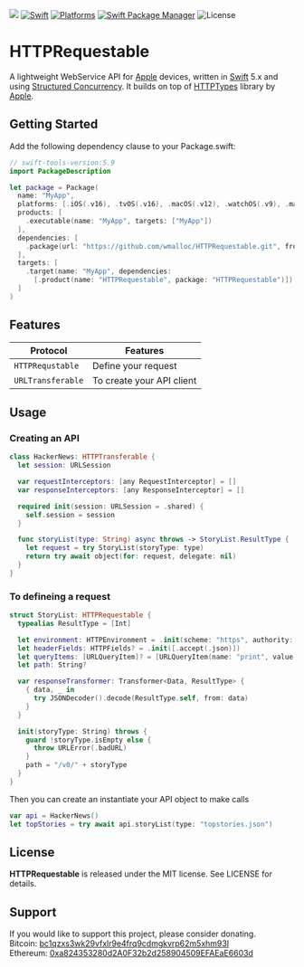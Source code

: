 ![](https://img.shields.io/github/v/tag/wmalloc/URLRequestable?label=Version)
[![Swift](https://img.shields.io/badge/Swift-5.7%20%7C%205.8%20%7C%205.9%20%7C%206.0-orange?style=flat-square)](https://img.shields.io/badge/Swift-5.7_5.8_5.9_6.0-Orange?style=flat-square)
[![Platforms](https://img.shields.io/badge/Platforms-macOS%20%7C%20iOS%20%7C%20tvOS%20%7C%20watchOS%20%7C%20visionOS-yellowgreen?style=flat-square)](https://img.shields.io/badge/Platforms-macOS_iOS_tvOS_watchOS_vision_OS-Green?style=flat-square)
[![Swift Package Manager](https://img.shields.io/badge/Swift_Package_Manager-compatible-orange?style=flat-square)](https://img.shields.io/badge/Swift_Package_Manager-compatible-orange?style=flat-square)
![License](https://img.shields.io/badge/License-MIT-blue.svg?style=flat)

# HTTPRequestable

A lightweight WebService API for [Apple](https://www.apple.com) devices, written in [Swift](https://swift.org) 5.x and using [Structured Concurrency](https://developer.apple.com/documentation/swift/concurrency). It builds on top of [HTTPTypes](https://github.com/apple/swift-http-types) library by [Apple](https://www.apple.com).

## Getting Started

Add the following dependency clause to your Package.swift:

```swift
// swift-tools-version:5.9
import PackageDescription

let package = Package(
  name: "MyApp",
  platforms: [.iOS(.v16), .tvOS(.v16), .macOS(.v12), .watchOS(.v9), .macCatalyst(.v16), .visionOS(.v1)],
  products: [
    .executable(name: "MyApp", targets: ["MyApp"])
  ],
  dependencies: [
    .package(url: "https://github.com/wmalloc/HTTPRequestable.git", from: "0.7.11")
  ],
  targets: [
    .target(name: "MyApp", dependencies: 
      [.product(name: "HTTPRequestable", package: "HTTPRequestable")])
  ]
)
```

## Features

| Protocol |Features |
|--------------------------|------------------------------------------|
|`HTTPRequstable` | Define your request|
|`URLTransferable` | To create your API client|

## Usage

### Creating an API

```swift
class HackerNews: HTTPTransferable {
  let session: URLSession

  var requestInterceptors: [any RequestInterceptor] = []
  var responseInterceptors: [any ResponseInterceptor] = []

  required init(session: URLSession = .shared) {
    self.session = session
  }

  func storyList(type: String) async throws -> StoryList.ResultType {
    let request = try StoryList(storyType: type)
    return try await object(for: request, delegate: nil)
  }
}
```

### To defineing a request

```swift
struct StoryList: HTTPRequestable {
  typealias ResultType = [Int]

  let environment: HTTPEnvironment = .init(scheme: "https", authority: "hacker-news.firebaseio.com")
  let headerFields: HTTPFields? = .init([.accept(.json)])
  let queryItems: [URLQueryItem]? = [URLQueryItem(name: "print", value: "pretty")]
  let path: String?

  var responseTransformer: Transformer<Data, ResultType> {
    { data, _ in
      try JSONDecoder().decode(ResultType.self, from: data)
    }
  }

  init(storyType: String) throws {
    guard !storyType.isEmpty else {
      throw URLError(.badURL)
    }
    path = "/v0/" + storyType
  }
}

```

Then you can create an instantiate your API object to make calls

```swift
var api = HackerNews()
let topStories = try await api.storyList(type: "topstories.json")
```

## License

**HTTPRequestable** is released under the MIT license. See LICENSE for details.

## Support

If you would like to support this project, please consider donating.\
Bitcoin: [bc1qzxs3wk29vfxlr9e4frq9cdmgkvrp62m5xhm93l](./Images/bitcoin_qr_code.jpeg)\
Ethereum: [0xa824353280d2A0F32b2d258904509EFAEaE6603d](./Images/ethereum_qr_code.jpeg)
